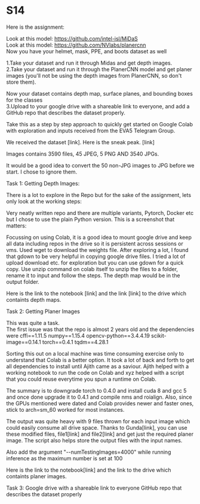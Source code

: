 # S14

Here is the assignment:

Look at this model: https://github.com/intel-isl/MiDaS  
Look at this model: https://github.com/NVlabs/planercnn  
Now you have your helmet, mask, PPE, and boots dataset as well  

1.Take your dataset and run it through Midas and get depth images.  
2.Take your dataset and run it through the PlanerCNN model and get planer images (you'll not be using the depth images from PlanerCNN, so don't store them).  

Now your dataset contains depth map, surface planes, and bounding boxes for the classes  
3.Upload to your google drive with a shareable link to everyone, and add a GitHub repo that describes the dataset properly.  

Take this as a step by step approach to quickly get started on Google Colab with exploration and inputs received from the EVA5 Telegram Group.

We received the dataset [link].
Here is the sneak peak. [link]

Images contains 3590 files, 45 JPEG, 5 PNG AND 3540 JPGs.

It would be a good idea to convert the 50 non-JPG images to JPG before we start.
I chose to ignore them.

Task 1:
Getting Depth Images:

There is a lot to explore in the Repo but for the sake of the assignment, lets only look at the working steps:

Very neatly written repo and there are multiple variants, Pytorch, Docker etc but I chose to use the plain Python version.
This is a screenshot that matters:

Focussing on using Colab, it is a good idea to mount google drive and keep all data including repos in the drive so it is persistent across sessions or vms.
Used wget to download the weights file.
After exploring a lot, I found that gdown to be very helpful in copying google drive files.
I tried a lot of upload download etc. for exploration but you can use gdown for a quick copy.
Use unzip command on colab itself to unzip the files to a folder, rename it to input and follow the steps.
The depth map would be in the output folder.

Here is the link to the notebook [link] and the link [link] to the drive which containts depth maps.


Task 2:
Getting Planer Images

This was quite a task.  
The first issue was that the repo is almost 2 years old and the dependencies were 
cffi==1.11.5
numpy==1.15.4
opencv-python==3.4.4.19
scikit-image==0.14.1
torch==0.4.1
tqdm==4.28.1

Sorting this out on a local machine was time consuming exercise only to understand that Colab is a better option.
It took a lot of back and forth to get all dependencies to install until Ajith came as a saviour.
Ajith helped with a working notebook to run the code on Colab and xyz helped with a script that you could reuse everytime you spun a runtime on Colab.

The summary is to downgrade torch to 0.4.0 and install cuda 8 and gcc 5 and once done upgrade it to 0.4.1 and compile nms and roialign.
Also, since the GPUs mentioned were dated and Colab provides newer and faster ones, stick to arch=sm_60 worked for most instances.

The output was quite heavy with 9 files thrown for each input image which could easily consume all drive space.
Thanks to Gunda[link], you can use these modified files, file1[link] and file2[link] and get just the required planer image.
The script also helps store the output files with the input names.

Also add the argument "--numTestingImages=4000" while running inference as the maximum number is set at 100

Here is the link to the notebook[link] and the link to the drive which containts planer images.


Task 3:
Google drive with a shareable link to everyone
GitHub repo that describes the dataset properly


